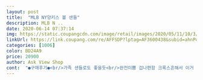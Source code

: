 ```yaml
---
layout: post 
title:  "MLB NY양키스 볼 샌들" 
description: MLB N ..
date: 2020-06-14 07:37:14 
img: https://static.coupangcdn.com/image/retail/images/2020/05/11/10/3/95f0ce64-e863-45f1-ba56-667c1842e818.jpg 
linkUrl: https://link.coupang.com/re/AFFSDP?lptag=AF3600438&subid=ahnPublicAsk&pageKey=1565217189&itemId=2676396260&vendorItemId=70666937531&traceid=V0-113-c9f2305c6d8f6b76 
categories: [1006] 
color: BD24A9 
price: 20900 
author: Ask View Shop 
cont:  "●구매후기●<br/>가족 샌들로도 좋을듯<br/>완전이쁨 겁나편함 크록스흔해서 이거 사봤는데 짱짱 만족<br/>가족 샌들로도 좋을듯<br/>완전이쁨 겁나편함 크록스흔해서 이거 사봤는데 짱짱 만족<br/>" 
---
```

